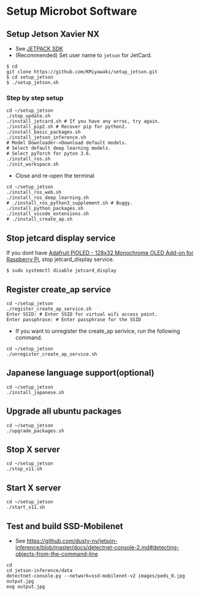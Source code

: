 # Setup Microbot Software

## Setup Jetson Xavier NX

- See [JETPACK SDK](https://developer.nvidia.com/embedded/jetpack)
- (Recommended) Set user name to `jetson` for JetCard.

```shell
$ cd
git clone https://github.com/KMiyawaki/setup_jetson.git
$ cd setup_jetson
$ ./setup_jetson.sh
```

### Step by step setup

```shell
cd ~/setup_jetson
./stop_update.sh
./install_jetcard.sh # If you have any erros, try again.
./install_pip2.sh # Recover pip for python2.
./install_basic_packages.sh
./install_jetson_inference.sh
# Model Downloader->Download default models.
# Select default deep learning models.
# Select pyTorch for pyton 3.6.
./install_ros.sh
./init_workspace.sh
```

- Close and re-open the terminal

```shell
cd ~/setup_jetson
./install_ros_web.sh
./install_ros_deep_learning.sh
# ./install_ros_python3_supplement.sh # Buggy.
./install_python_packages.sh
./install_vscode_extensions.sh
# ./install_create_ap.sh
```

## Stop jetcard display service

If you dont have [Adafruit PiOLED - 128x32 Monochrome OLED Add-on for Raspberry Pi](https://www.adafruit.com/product/3527), stop jetcard_display service.

```shell
$ sudo systemctl disable jetcard_display
```

## Register create_ap service

```shell
cd ~/setup_jetson
./register_create_ap_service.sh
Enter SSID: # Enter SSID for virtual wifi access point.
Enter passphrase: # Enter passphrase for the SSID
```

- If you want to unregister the create_ap serivice, run the following command.

```shell
cd ~/setup_jetson
./unregister_create_ap_service.sh
```

## Japanese language support(optional)

```shell
cd ~/setup_jetson
./install_japanese.sh
```

## Upgrade all ubuntu packages

```shell
cd ~/setup_jetson
./upgrade_packages.sh
```

## Stop X server

```shell
cd ~/setup_jetson
./stop_x11.sh
```

## Start X server

```shell
cd ~/setup_jetson
./start_x11.sh
```

## Test and build SSD-Mobilenet

- See https://github.com/dusty-nv/jetson-inference/blob/master/docs/detectnet-console-2.md#detecting-objects-from-the-command-line

```shell
cd
cd jetson-inference/data
detectnet-console.py --network=ssd-mobilenet-v2 images/peds_0.jpg output.jpg
eog output.jpg
```
